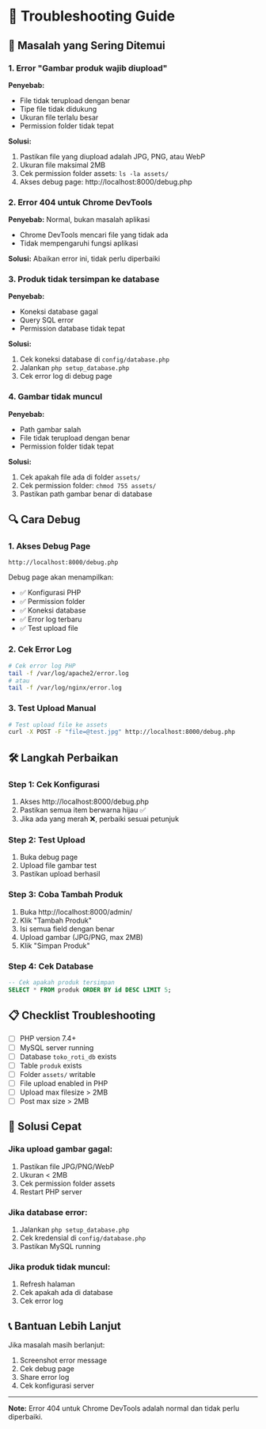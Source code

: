 # 🔧 Troubleshooting Guide

## 🚨 Masalah yang Sering Ditemui

### 1. Error "Gambar produk wajib diupload"

**Penyebab:**
- File tidak terupload dengan benar
- Tipe file tidak didukung
- Ukuran file terlalu besar
- Permission folder tidak tepat

**Solusi:**
1. Pastikan file yang diupload adalah JPG, PNG, atau WebP
2. Ukuran file maksimal 2MB
3. Cek permission folder assets: `ls -la assets/`
4. Akses debug page: http://localhost:8000/debug.php

### 2. Error 404 untuk Chrome DevTools

**Penyebab:** Normal, bukan masalah aplikasi
- Chrome DevTools mencari file yang tidak ada
- Tidak mempengaruhi fungsi aplikasi

**Solusi:** Abaikan error ini, tidak perlu diperbaiki

### 3. Produk tidak tersimpan ke database

**Penyebab:**
- Koneksi database gagal
- Query SQL error
- Permission database tidak tepat

**Solusi:**
1. Cek koneksi database di `config/database.php`
2. Jalankan `php setup_database.php`
3. Cek error log di debug page

### 4. Gambar tidak muncul

**Penyebab:**
- Path gambar salah
- File tidak terupload dengan benar
- Permission folder tidak tepat

**Solusi:**
1. Cek apakah file ada di folder `assets/`
2. Cek permission folder: `chmod 755 assets/`
3. Pastikan path gambar benar di database

## 🔍 Cara Debug

### 1. Akses Debug Page
```
http://localhost:8000/debug.php
```

Debug page akan menampilkan:
- ✅ Konfigurasi PHP
- ✅ Permission folder
- ✅ Koneksi database
- ✅ Error log terbaru
- ✅ Test upload file

### 2. Cek Error Log
```bash
# Cek error log PHP
tail -f /var/log/apache2/error.log
# atau
tail -f /var/log/nginx/error.log
```

### 3. Test Upload Manual
```bash
# Test upload file ke assets
curl -X POST -F "file=@test.jpg" http://localhost:8000/debug.php
```

## 🛠️ Langkah Perbaikan

### Step 1: Cek Konfigurasi
1. Akses http://localhost:8000/debug.php
2. Pastikan semua item berwarna hijau ✅
3. Jika ada yang merah ❌, perbaiki sesuai petunjuk

### Step 2: Test Upload
1. Buka debug page
2. Upload file gambar test
3. Pastikan upload berhasil

### Step 3: Coba Tambah Produk
1. Buka http://localhost:8000/admin/
2. Klik "Tambah Produk"
3. Isi semua field dengan benar
4. Upload gambar (JPG/PNG, max 2MB)
5. Klik "Simpan Produk"

### Step 4: Cek Database
```sql
-- Cek apakah produk tersimpan
SELECT * FROM produk ORDER BY id DESC LIMIT 5;
```

## 📋 Checklist Troubleshooting

- [ ] PHP version 7.4+
- [ ] MySQL server running
- [ ] Database `toko_roti_db` exists
- [ ] Table `produk` exists
- [ ] Folder `assets/` writable
- [ ] File upload enabled in PHP
- [ ] Upload max filesize > 2MB
- [ ] Post max size > 2MB

## 🎯 Solusi Cepat

### Jika upload gambar gagal:
1. Pastikan file JPG/PNG/WebP
2. Ukuran < 2MB
3. Cek permission folder assets
4. Restart PHP server

### Jika database error:
1. Jalankan `php setup_database.php`
2. Cek kredensial di `config/database.php`
3. Pastikan MySQL running

### Jika produk tidak muncul:
1. Refresh halaman
2. Cek apakah ada di database
3. Cek error log

## 📞 Bantuan Lebih Lanjut

Jika masalah masih berlanjut:
1. Screenshot error message
2. Cek debug page
3. Share error log
4. Cek konfigurasi server

---

**Note:** Error 404 untuk Chrome DevTools adalah normal dan tidak perlu diperbaiki. 